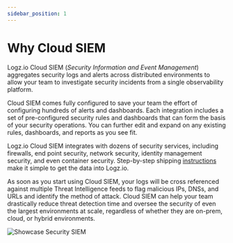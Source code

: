 ```yaml
---
sidebar_position: 1
---
```



# Why Cloud SIEM


Logz.io Cloud SIEM (_Security Information and Event Management_) aggregates security logs and alerts across distributed environments to allow your team to investigate security incidents from a single observability platform.

Cloud SIEM comes fully configured to save your team the effort of configuring hundreds of alerts and dashboards. Each integration includes a set of pre-configured security rules and dashboards that can form the basis of your security operations. You can further edit and expand on any existing rules, dashboards, and reports as you see fit.

Logz.io Cloud SIEM integrates with dozens of security services, including firewalls, end point security, network security, identity management security, and even container security. Step-by-step shipping [instructions]({{site.baseurl}}/user-guide/cloud-siem/integrations/) make it simple to get the data into Logz.io.

As soon as you start using Cloud SIEM, your logs will be cross referenced against multiple Threat Intelligence feeds to flag malicious IPs, DNSs, and URLs and identify the method of attack. Cloud SIEM can help your team drastically reduce threat detection time and oversee the security of even the largest environments at scale, regardless of whether they are on-prem, cloud, or hybrid environments.


![Showcase Security SIEM](https://dytvr9ot2sszz.cloudfront.net/logz-docs/siem/siem-intro_aug2021.png)
